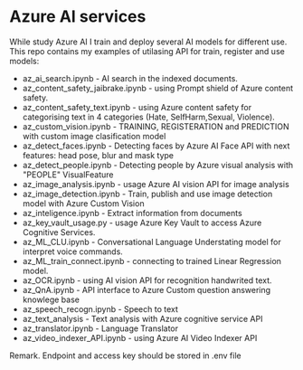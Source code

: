 ﻿# Azure  AI services

While study Azure AI I train and deploy several AI models for different use. This repo contains my examples of utilasing API for train, register and use models:
* az_ai_search.ipynb - AI search in the indexed documents.
* az_content_safety_jaibrake.ipynb - using Prompt shield of Azure content safety.
* az_content_safety_text.ipynb - using Azure content safety for categorising text in 4 categories (Hate, SelfHarm,Sexual, Violence).
* az_custom_vision.ipynb - TRAINING, REGISTERATION and PREDICTION with custom image clasification model
* az_detect_faces.ipynb - Detecting faces by Azure AI Face API with next features: head pose, blur and mask type
* az_detect_people.ipynb - Detecting people by Azure visual analysis with "PEOPLE" VisualFeature
* az_image_analysis.ipynb - usage Azure AI vision API for image analysis
* az_image_detection.ipynb - Train, publish and use image detection model with Azure Custom Vision
* az_inteligence.ipynb - Extract information from documents
* az_key_vault_usage.py - usage Azure Key Vault to access Azure Cognitive Services.
* az_ML_CLU.ipynb - Conversational Language Understating model for interpret voice commands.
* az_ML_train_connect.ipynb - connecting to trained Linear Regression model.
* az_OCR.ipynb - using AI vision API for recognition handwrited text.
* az_QnA.ipynb - API interface to Azure Custom question answering knowlege base
* az_speech_recogn.ipynb - Speech to text
* az_text_analysis - Text analysis with Azure cognitive service API
* az_translator.ipynb - Language Translator
* az_video_indexer_API.ipynb - using Azure AI Video Indexer API

Remark. Endpoint and access key should be stored in .env file

